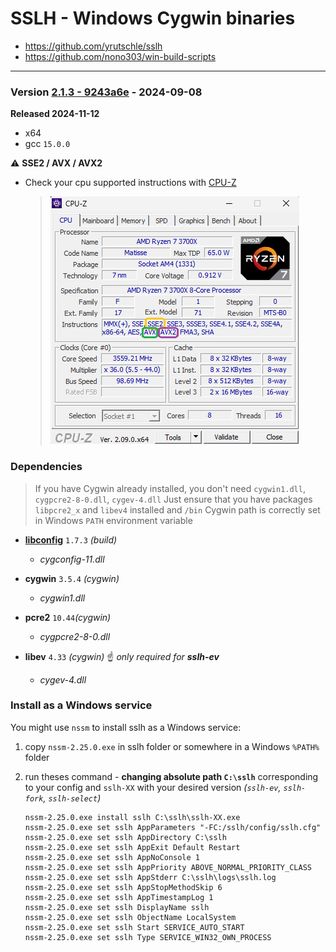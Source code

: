 # SSLH - Windows Cygwin binaries #
- https://github.com/yrutschle/sslh
- https://github.com/nono303/win-build-scripts
----
### Version [2.1.3 - 9243a6e](https://github.com/yrutschle/sslh/commit/9243a6e36964ba7443f62be05abd19303109e95d) - 2024-09-08

**Released 2024-11-12** 

- x64
- gcc `15.0.0`

:warning: **SSE2 / AVX / AVX2** 

- Check your cpu supported instructions with [CPU-Z](https://www.cpuid.com/softwares/cpu-z.html)

  >  ![](https://github.com/nono303/PHP-memcache-dll/raw/master/avx.png)

### Dependencies

> If you have Cygwin already installed, you don't need `cygwin1.dll`, `cygpcre2-8-0.dll`, `cygev-4.dll`
> Just ensure that you have packages `libpcre2_x` and `libev4` installed and `/bin` Cygwin path is correctly set in Windows `PATH` environment variable

- **[libconfig](https://github.com/hyperrealm/libconfig/releases/tag/v1.7.3)** `1.7.3` _(build)_
  - *cygconfig-11.dll*

- **cygwin** `3.5.4` _(cygwin)_
   - *cygwin1.dll*
- **pcre2** `10.44`_(cygwin)_
  - *cygpcre2-8-0.dll*

- **libev** `4.33` _(cygwin)_ :point_up: _only required for **sslh-ev**_
  - *cygev-4.dll*


### Install as a Windows service

You might use `nssm` to install sslh as a Windows service:

1. copy `nssm-2.25.0.exe` in sslh folder or somewhere in a Windows `%PATH%` folder

2. run theses command - **changing absolute path `C:\sslh`** corresponding to your config and `sslh-XX` with your desired version _(`sslh-ev`, `sslh-fork`, `sslh-select`)_

   ```
   nssm-2.25.0.exe install sslh C:\sslh\sslh-XX.exe
   nssm-2.25.0.exe set sslh AppParameters "-FC:/sslh/config/sslh.cfg"
   nssm-2.25.0.exe set sslh AppDirectory C:\sslh
   nssm-2.25.0.exe set sslh AppExit Default Restart
   nssm-2.25.0.exe set sslh AppNoConsole 1
   nssm-2.25.0.exe set sslh AppPriority ABOVE_NORMAL_PRIORITY_CLASS
   nssm-2.25.0.exe set sslh AppStderr C:\sslh\logs\sslh.log
   nssm-2.25.0.exe set sslh AppStopMethodSkip 6
   nssm-2.25.0.exe set sslh AppTimestampLog 1
   nssm-2.25.0.exe set sslh DisplayName sslh
   nssm-2.25.0.exe set sslh ObjectName LocalSystem
   nssm-2.25.0.exe set sslh Start SERVICE_AUTO_START
   nssm-2.25.0.exe set sslh Type SERVICE_WIN32_OWN_PROCESS
   ```

